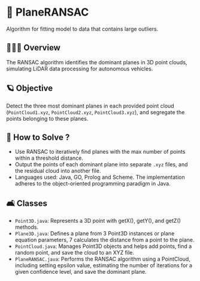# 🚀 PlaneRANSAC
Algorithm for fitting model to data that contains large outliers.

## 🧘🏻‍♀️ Overview
The RANSAC algorithm identifies the dominant planes in 3D point clouds, simulating LiDAR data processing for autonomous vehicles.

## 🪐 Objective
Detect the three most dominant planes in each provided point cloud (`PointCloud1.xyz`, `PointCloud2.xyz`, `PointCloud3.xyz`), and segregate the points belonging to these planes.

## 🎡 How to Solve ?
- Use RANSAC to iteratively find planes with the max number of points within a threshold distance.
- Output the points of each dominant plane into separate `.xyz` files, and the residual cloud into another file.
- Languages used: Java, GO, Prolog and Scheme. The implementation adheres to the object-oriented programming paradigm in Java.

## 🛋️ Classes
- `Point3D.java`: Represents a 3D point with getX(), getY(), and getZ() methods.
- `Plane3D.java`: Defines a plane from 3 Point3D instances or plane equation parameters, 7 calculates the distance from a point to the plane.
- `PointCloud.java`: Manages Point3D objects and helps add points, find a random point, and save the cloud to an XYZ file.
- `PlaneRANSAC.java`: Performs the RANSAC algorithm using a PointCloud, including setting epsilon value, estimating the number of iterations for a given confidence level, and save the dominant plane.
